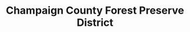 ---
layout: repo
title: "Champaign County Forest Preserve District"
id: 15947
permalink: repos/15947/
---